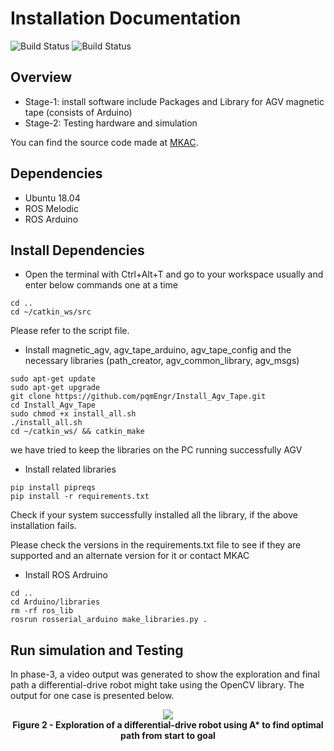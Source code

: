 # Installation Documentation
![Build Status](https://img.shields.io/opencollective/backers/minh?color=red&label=MKAC)
![Build Status](https://img.shields.io/wheelmap/a/26699541?color=red&label=AGV_tape)


## Overview
- Stage-1: install software include Packages and Library for AGV magnetic tape (consists of Arduino)
- Stage-2: Testing hardware and simulation

You can find the source code made at [MKAC](https://gitlab.com/mkac-agv/magnetic_agv).

## Dependencies
- Ubuntu 18.04
- ROS Melodic
- ROS Arduino

## Install Dependencies
- Open the terminal with Ctrl+Alt+T and go to your workspace usually and enter below commands one at a time
  
```
cd .. 
cd ~/catkin_ws/src
```
Please refer to the script file.
- Install magnetic_agv, agv_tape_arduino, agv_tape_config and the necessary libraries (path_creator, agv_common_library, agv_msgs)
  
```
sudo apt-get update
sudo apt-get upgrade
git clone https://github.com/pqmEngr/Install_Agv_Tape.git
cd Install_Agv_Tape
sudo chmod +x install_all.sh
./install_all.sh
cd ~/catkin_ws/ && catkin_make
```
we have tried to keep the libraries on the PC running successfully AGV

- Install related libraries
```
pip install pipreqs
pip install -r requirements.txt
```
Check if your system successfully installed all the library, if the above installation fails. 

Please check the versions in the requirements.txt file to see if they are supported and an alternate version for it or contact MKAC

- Install ROS Ardruino
```
cd .. 
cd Arduino/libraries
rm -rf ros_lib
rosrun rosserial_arduino make_libraries.py .
```

## Run simulation and Testing 

In phase-3, a video output was generated to show the exploration and final path a differential-drive robot might take 
using the OpenCV library. The output for one case is presented below.

<p align="center">
  <img src="https://github.com/urastogi885/a-star-turtlebot/blob/master/images/phase3.gif">
  <br><b>Figure 2 - Exploration of a differential-drive robot using A* to find optimal path from start to goal</b><br>
</p>
 

